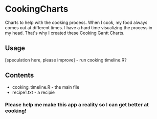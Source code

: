 # CookingCharts
Charts to help with the cooking process. When I cook, my food always comes out at different times. I have a hard time visualizing the process in my head. That's why I created these Cooking Gantt Charts.

## Usage
[speculation here, please improve] - run cooking timeline.R?

## Contents
* cooking_timeline.R - the main file
* recipe1.txt - a recipie 

### Please help me make this app a reality so I can get better at cooking!
